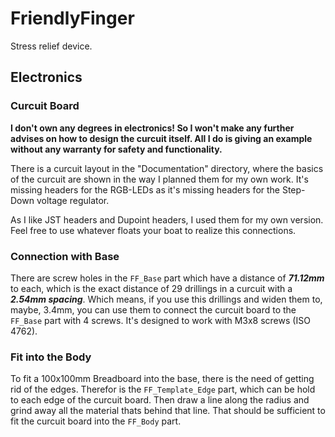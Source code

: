 # FriendlyFinger

Stress relief device.



## Electronics ##

### Curcuit Board ###

<strong>
  I don't own any degrees in electronics!
  So I won't make any further advises on how to design the curcuit itself.
  All I do is giving an example without any warranty for safety and functionality.
</strong>

  There is a curcuit layout in the "Documentation" directory, where the basics of the curcuit are shown in the way I planned them for my own work. It's missing headers for the RGB-LEDs as it's missing headers for the Step-Down voltage regulator.
  
  As I like JST headers and Dupoint headers, I used them for my own version.
Feel free to use whatever floats your boat to realize this connections.


### Connection with Base ###

There are screw holes in the ```FF_Base``` part which have a distance of ***71.12mm*** to each, which is the exact distance of 29 drillings in a curcuit with a ***2.54mm spacing***. Which means, if you use this drillings and widen them to, maybe, 3.4mm, you can use them to connect the curcuit board to the ```FF_Base``` part with 4 screws.
It's designed to work with M3x8 screws (ISO 4762).


### Fit into the Body ###

To fit a 100x100mm Breadboard into the base, there is the need of getting rid of the edges.
Therefor is the ```FF_Template_Edge``` part, which can be hold to each edge of the curcuit board. Then draw a line along the radius and grind away all the material thats behind that line.
That should be sufficient to fit the curcuit board into the ```FF_Body``` part.

